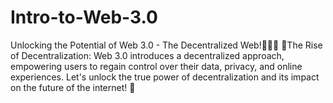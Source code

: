 # Intro-to-Web-3.0
Unlocking the Potential of Web 3.0 - The Decentralized Web!🔗🌐🌟  🔗The Rise of Decentralization: Web 3.0 introduces a decentralized approach, empowering users to regain control over their data, privacy, and online experiences. Let's unlock the true power of decentralization and its impact on the future of the internet! 🔗 
